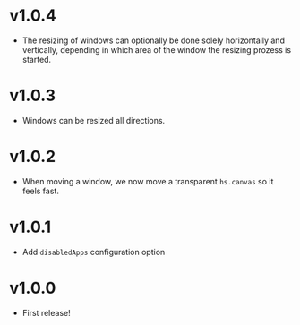 # v1.0.4

* The resizing of windows can optionally be done solely horizontally and vertically, depending in which area of the window the resizing prozess is started.

# v1.0.3

* Windows can be resized all directions.

# v1.0.2

* When moving a window, we now move a transparent `hs.canvas` so it feels fast.

# v1.0.1

* Add `disabledApps` configuration option

# v1.0.0

* First release!
